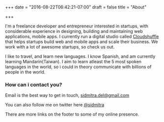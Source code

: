 +++
date = "2016-08-22T06:42:21-07:00"
draft = false
title = "About"

+++

I'm a freelance developer and entrepreneur interested in startups, with considerable experience in designing, building and maintaining web applications, mobile apps.
I currently run a digital studio called [Cloudshuffle](http://www.cloudshuffle.com) that helps startups build web and mobile apps and scale their business. We work with a lot of awesome startups, so check us out.


I like to travel, and learn new languages. I know Spanish, and am currently learning Mandarin(Taiwan). I aim to learn atleast the 5 most spoken languages in the world, so i could in theory communicate with billions of people in the world.


### How can i contact you?

Email is the best way to get in touch, [sidmitra.del@gmail.com](mailto:sidmitra.del@gmail.com)

You can also follow me on twitter here [@sidmitra](http://www.twitter.com/sidmitra)

There are more links on the footer to some of my online presence.
